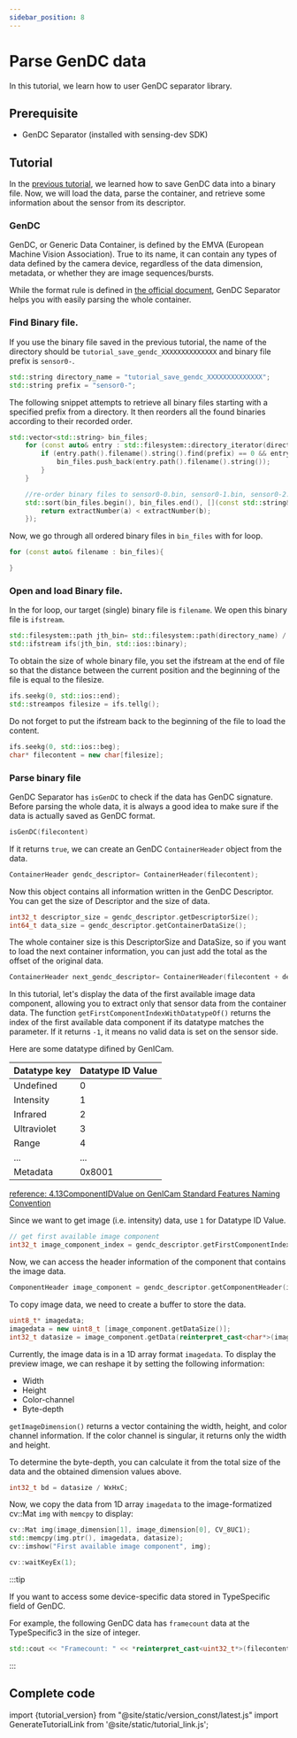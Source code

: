 ```yaml
---
sidebar_position: 8
---
```


# Parse GenDC data

In this tutorial, we learn how to user GenDC separator library.

## Prerequisite
 
* GenDC Separator (installed with sensing-dev SDK) 

## Tutorial

In the [previous tutorial](save-gendc), we learned how to save GenDC data into a binary file. Now, we will load the data, parse the container, and retrieve some information about the sensor from its descriptor.

### GenDC

GenDC, or Generic Data Container, is defined by the EMVA (European Machine Vision Association). True to its name, it can contain any types of data defined by the camera device, regardless of the data dimension, metadata, or whether they are image sequences/bursts. 

While the format rule is defined in [the official document](https://www.emva.org/wp-content/uploads/GenICam_GenDC_v1_1.pdf), GenDC Separator helps you with easily parsing the whole container.


### Find Binary file.   

If you use the binary file saved in the previous tutorial, the name of the directory should be `tutorial_save_gendc_XXXXXXXXXXXXXX` and binary file prefix is `sensor0-`.

```c++
std::string directory_name = "tutorial_save_gendc_XXXXXXXXXXXXXX";
std::string prefix = "sensor0-";
```

The following snippet attempts to retrieve all binary files starting with a specified prefix from a directory. It then reorders all the found binaries according to their recorded order.

```c++
std::vector<std::string> bin_files;
    for (const auto& entry : std::filesystem::directory_iterator(directory_name)) {
        if (entry.path().filename().string().find(prefix) == 0 && entry.is_regular_file() && entry.path().extension() == ".bin") {
            bin_files.push_back(entry.path().filename().string());
        }
    }

    //re-order binary files to sensor0-0.bin, sensor0-1.bin, sensor0-2.bin...
    std::sort(bin_files.begin(), bin_files.end(), [](const std::string& a, const std::string& b) {
        return extractNumber(a) < extractNumber(b);
    });
```

Now, we go through all ordered binary files in `bin_files` with for loop.

```c++
for (const auto& filename : bin_files){

}
```

### Open and load Binary file.  

In the for loop, our target (single) binary file is `filename`. We open this binary file is `ifstream`.

```c++
std::filesystem::path jth_bin= std::filesystem::path(directory_name) / std::filesystem::path(filename);
std::ifstream ifs(jth_bin, std::ios::binary);
```

To obtain the size of whole binary file, you set the ifstream at the end of file so that the distance between the current position and the beginning of the file is equal to the filesize. 

```c++
ifs.seekg(0, std::ios::end);
std::streampos filesize = ifs.tellg();
```

Do not forget to put the ifstream back to the beginning of the file to load the content.

```c++
ifs.seekg(0, std::ios::beg);
char* filecontent = new char[filesize];
```

### Parse binary file

GenDC Separator has `isGenDC` to check if the data has GenDC signature. Before parsing the whole data, it is always a good idea to make sure if the data is actually saved as GenDC format.

```c++
isGenDC(filecontent)
```

If it returns `true`, we can create an GenDC `ContainerHeader` object from the data.
```c++
ContainerHeader gendc_descriptor= ContainerHeader(filecontent);
```

Now this object contains all information written in the GenDC Descriptor. You can get the size of Descriptor and the size of data. 
```c++
int32_t descriptor_size = gendc_descriptor.getDescriptorSize();
int64_t data_size = gendc_descriptor.getContainerDataSize();
```

The whole container size is this DescriptorSize and DataSize, so if you want to load the next container information, you can just add the total as the offset of the original data.
```c++
ContainerHeader next_gendc_descriptor= ContainerHeader(filecontent + descriptor_size + data_size);
```

In this tutorial, let's display the data of the first available image data component, allowing you to extract only that sensor data from the container data. The function `getFirstComponentIndexWithDatatypeOf()` returns the index of the first available data component if its datatype matches the parameter. If it returns `-1`, it means no valid data is set on the sensor side.

Here are some datatype difined by GenICam.

| Datatype key | Datatype ID Value |
|--------------|-------------------|
| Undefined    | 0                 |
| Intensity    | 1                 |
| Infrared     | 2                 |
| Ultraviolet  | 3                 |
| Range        | 4                 |
| ...          | ...               |
| Metadata     | 0x8001            |

[reference: 4.13ComponentIDValue on GenICam Standard Features Naming Convention](https://www.emva.org/wp-content/uploads/GenICam_SFNC_v2_7.pdf)


Since we want to get image (i.e. intensity) data, use `1` for Datatype ID Value.


```c++
// get first available image component
int32_t image_component_index = gendc_descriptor.getFirstComponentIndexWithDatatypeOf(1);
```

Now, we can access the header information of the component that contains the image data.
```c++
ComponentHeader image_component = gendc_descriptor.getComponentHeader(image_component_index);
```

To copy image data, we need to create a buffer to store the data.
```c++
uint8_t* imagedata;
imagedata = new uint8_t [image_component.getDataSize()];
int32_t datasize = image_component.getData(reinterpret_cast<char*>(imagedata));
```

Currently, the image data is in a 1D array format `imagedata`. To display the preview image, we can reshape it by setting the following information:
* Width
* Height
* Color-channel
* Byte-depth

`getImageDimension()` returns a vector containing the width, height, and color channel information. If the color channel is singular, it returns only the width and height.

To determine the byte-depth, you can calculate it from the total size of the data and the obtained dimension values above.

```c++
int32_t bd = datasize / WxHxC;
```

Now, we copy the data from 1D array `imagedata` to the image-formatized cv::Mat `img` with `memcpy` to display:
```c++
cv::Mat img(image_dimension[1], image_dimension[0], CV_8UC1);
std::memcpy(img.ptr(), imagedata, datasize);
cv::imshow("First available image component", img);

cv::waitKeyEx(1);
```

:::tip

If you want to access some device-specific data stored in TypeSpecific field of GenDC. 

For example, the following GenDC data has `framecount` data at the TypeSpecific3 in the size of integer.

```c++
std::cout << "Framecount: " << *reinterpret_cast<uint32_t*>(filecontent + cursor + offset) << std::endl;            
```
:::



## Complete code

import {tutorial_version} from "@site/static/version_const/latest.js"
import GenerateTutorialLink from '@site/static/tutorial_link.js';

<GenerateTutorialLink language="cpp" tag={tutorial_version} tutorialfile="tutorial5_parse_gendc_data" />

